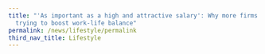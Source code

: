 ```yaml
---
title: "'As important as a high and attractive salary': Why more firms are
  trying to boost work-life balance"
permalink: /news/lifestyle/permalink
third_nav_title: Lifestyle
---
```

